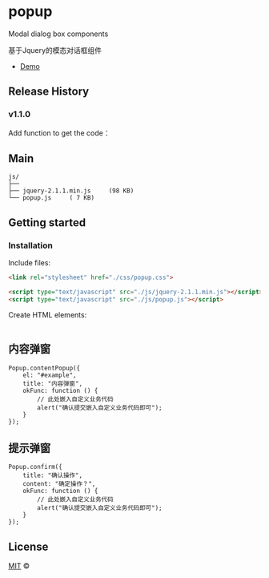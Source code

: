 # popup


Modal dialog box components

基于Jquery的模态对话框组件

-  [Demo](http://xuyiKing.github.io/popup)


## Release History

### v1.1.0
Add function to get the code：


## Main

```
js/
├── 
├── jquery-2.1.1.min.js     (98 KB)
└── popup.js     ( 7 KB)
```

## Getting started

### Installation

Include files:

```html
<link rel="stylesheet" href="./css/popup.css">

<script type="text/javascript" src="./js/jquery-2.1.1.min.js"></script>
<script type="text/javascript" src="./js/popup.js"></script>
```
Create HTML elements:

```html

```

## 内容弹窗

```
Popup.contentPopup({
    el: "#example",
    title: "内容弹窗",
    okFunc: function () {
        // 此处嵌入自定义业务代码
        alert("确认提交嵌入自定义业务代码即可");
    }
});
```

## 提示弹窗

```
Popup.confirm({
    title: "确认操作",
    content: "确定操作？",
    okFunc: function () {
        // 此处嵌入自定义业务代码
        alert("确认提交嵌入自定义业务代码即可");
    }
});
```

## License

[MIT](http://opensource.org/licenses/MIT) ©

